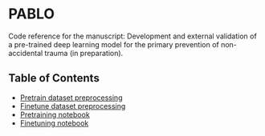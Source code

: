 # PABLO

Code reference for the manuscript: Development and external validation of a pre-trained deep learning model for the primary prevention of non-accidental trauma (in preparation).

## Table of Contents

- [Pretrain dataset preprocessing](preprocess/pretrain_job.py)
- [Finetune dataset preprocessing](preprocess/finetune_job.py)
- [Pretraining notebook](models/pretrain_pipeline.ipynb)
- [Finetuning notebook](models/finetune_pipeline.ipynb)
